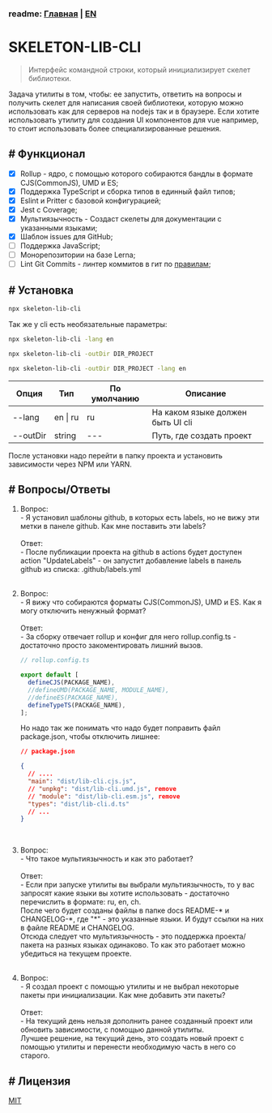 ### readme: [Главная](./../README.md) | [EN](./README-EN.md)

# SKELETON-LIB-CLI

> Интерфейс командной строки, который инициализирует скелет библиотеки.

Задача утилиты в том, чтобы: ее запустить, ответить на вопросы и получить скелет для написания своей библиотеки, которую можно использовать как для серверов на nodejs так и в браузере. Если хотите использовать утилиту для создания UI компонентов для vue например, то стоит использовать более специализированные решения.

## # Функционал

- [x] Rollup - ядро, с помощью которого собираются бандлы в формате CJS(CommonJS), UMD и ES;
- [x] Поддержка TypeScript и сборка типов в единный файл типов;
- [x] Eslint и Pritter c базовой конфигурацией;
- [x] Jest c Coverage;
- [x] Мультиязычность - Создаст скелеты для документации с указанными языками;
- [x] Шаблон issues для GitHub;
- [ ] Поддержка JavaScript;
- [ ] Монорепозитории на базе Lerna;
- [ ] Lint Git Commits - линтер коммитов в гит по [правилам](https://www.conventionalcommits.org/ru/v1.0.0/);

## # Установка

```sh
npx skeleton-lib-cli
```

Так же у cli есть необязательные параметры:

```sh
npx skeleton-lib-cli -lang en

npx skeleton-lib-cli -outDir DIR_PROJECT

npx skeleton-lib-cli -outDir DIR_PROJECT -lang en

```

| Опция                 | Тип                    | По умолчанию | Описание                          |
| --------------------- | ---------------------- | ------------ | --------------------------------- |
| <nobr>--lang</nobr>   | <nobr>en \| ru </nobr> | ru           | На каком языке должен быть UI cli |
| <nobr>--outDir</nobr> | string                 | ---          | Путь, где создать проект          |

После установки надо перейти в папку проекта и установить зависимости через NPM или YARN.

## # Вопросы/Ответы

1. Вопрос:<br>
   \- Я установил шаблоны github, в которых есть labels, но не вижу эти метки в панеле github. Как мне поставить эти labels?<br><br>
   Ответ:<br>
   \- После публикации проекта на github в actions будет доступен action "UpdateLabels" - он запустит добавление labels в панель github из списка: .github/labels.yml
   <br><br>

2. Вопрос:<br>
   \- Я вижу что собираются форматы CJS(CommonJS), UMD и ES. Как я могу отключить ненужный формат?<br><br>
   Ответ:<br>
   \- За сборку отвечает rollup и конфиг для него rollup.config.ts - достаточно просто закоментировать лишний вызов.

   ```ts
   // rollup.config.ts

   export default [
     defineCJS(PACKAGE_NAME),
     //defineUMD(PACKAGE_NAME, MODULE_NAME),
     //defineES(PACKAGE_NAME),
     defineTypeTS(PACKAGE_NAME),
   ];
   ```

   Но надо так же понимать что надо будет поправить файл package.json, чтобы отключить лишнее:

   ```json
   // package.json

   {
     // ....
     "main": "dist/lib-cli.cjs.js",
     // "unpkg": "dist/lib-cli.umd.js", remove
     // "module": "dist/lib-cli.esm.js", remove
     "types": "dist/lib-cli.d.ts"
     // ...
   }
   ```

   <br>

3. Вопрос:<br>
   \- Что такое мультиязычность и как это работает?<br><br>
   Ответ:<br>
   \- Если при запуске утилиты вы выбрали мультиязычность, то у вас запросят какие языки вы хотите использовать - достаточно перечислить в формате: ru, en, ch.<br>
   После чего будет созданы файлы в папке docs README-\* и CHANGELOG-\*, где "\*" - это указанные языки. И будут ссылки на них в файле README и CHANGELOG.<br>
   Отсюда следует что мультиязычность - это поддержка проекта/пакета на разных языках одинаково. То как это работает можно убедиться на текущем проекте.
   <br><br>

4. Вопрос:<br>
   \- Я создал проект с помощью утилиты и не выбрал некоторые пакеты при инициализации. Как мне добавить эти пакеты?<br><br>
   Ответ:<br>
   \- На текущий день нельзя дополнить ранее созданный проект или обновить зависимости, с помощью данной утилиты.<br>
   Лучшее решение, на текущий день, это создать новый проект с помощью утилиты и перенести необходимую часть в него со старого.<br>

## # Лицензия

[MIT](./../LICENSE)
